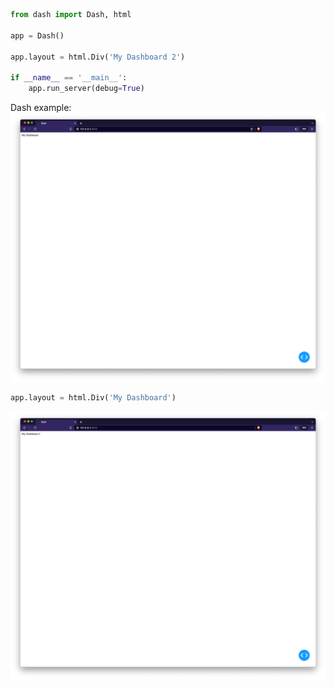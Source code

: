 ```python
from dash import Dash, html

app = Dash()

app.layout = html.Div('My Dashboard 2')

if __name__ == '__main__':
    app.run_server(debug=True)
```

Dash example:
![img_1.png](img_1.png)

```python
app.layout = html.Div('My Dashboard')
```
![img_2.png](img_2.png)



